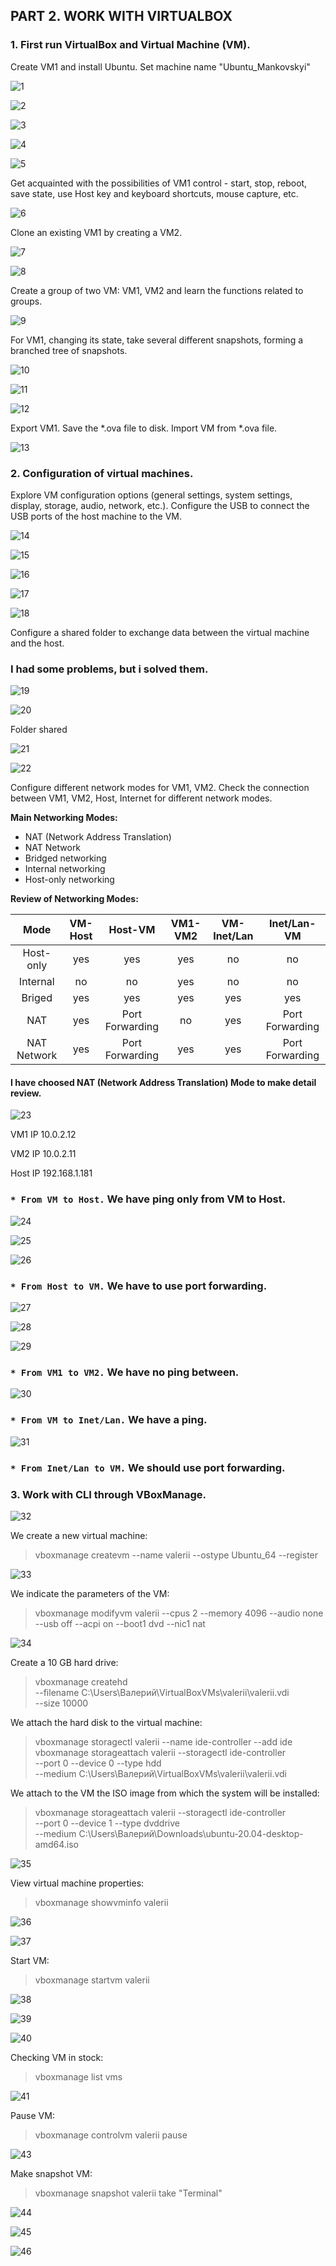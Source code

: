 ## PART 2. WORK WITH VIRTUALBOX

### 1. First run VirtualBox and Virtual Machine (VM).

Create VM1 and install Ubuntu. Set machine name "Ubuntu_Mankovskyi" 

![1](https://github.com/JuniorDevOps/DevOps_online_Kiev_2020Q42021Q1/blob/main/m2/task2.1/part2/screenshots/1.png)

![2](https://github.com/JuniorDevOps/DevOps_online_Kiev_2020Q42021Q1/blob/main/m2/task2.1/part2/screenshots/2.png)

![3](https://github.com/JuniorDevOps/DevOps_online_Kiev_2020Q42021Q1/blob/main/m2/task2.1/part2/screenshots/3.png)

![4](https://github.com/JuniorDevOps/DevOps_online_Kiev_2020Q42021Q1/blob/main/m2/task2.1/part2/screenshots/4.png)

![5](https://github.com/JuniorDevOps/DevOps_online_Kiev_2020Q42021Q1/blob/main/m2/task2.1/part2/screenshots/5.png)

Get acquainted with the possibilities of VM1 control - start, stop, reboot, save state, use Host key and keyboard shortcuts, mouse capture, etc. 

![6](https://github.com/JuniorDevOps/DevOps_online_Kiev_2020Q42021Q1/blob/main/m2/task2.1/part2/screenshots/6.png)

Clone an existing VM1 by creating a VM2.

![7](https://github.com/JuniorDevOps/DevOps_online_Kiev_2020Q42021Q1/blob/main/m2/task2.1/part2/screenshots/7.png)

![8](https://github.com/JuniorDevOps/DevOps_online_Kiev_2020Q42021Q1/blob/main/m2/task2.1/part2/screenshots/8.png)

Create a group of two VM: VM1, VM2 and learn the functions related to groups.

![9](https://github.com/JuniorDevOps/DevOps_online_Kiev_2020Q42021Q1/blob/main/m2/task2.1/part2/screenshots/9.png)

For VM1, changing its state, take several different snapshots, forming a branched tree of snapshots. 

![10](https://github.com/JuniorDevOps/DevOps_online_Kiev_2020Q42021Q1/blob/main/m2/task2.1/part2/screenshots/10.png)

![11](https://github.com/JuniorDevOps/DevOps_online_Kiev_2020Q42021Q1/blob/main/m2/task2.1/part2/screenshots/11.png)

![12](https://github.com/JuniorDevOps/DevOps_online_Kiev_2020Q42021Q1/blob/main/m2/task2.1/part2/screenshots/12.png)

Export VM1. Save the *.ova file to disk. Import VM from *.ova file. 

![13](https://github.com/JuniorDevOps/DevOps_online_Kiev_2020Q42021Q1/blob/main/m2/task2.1/part2/screenshots/13.png)




### 2. Configuration of virtual machines.

Explore VM configuration options (general settings, system settings, display, storage, audio, network, etc.). 
Configure the USB to connect the USB ports of the host machine to the VM.

![14](https://github.com/JuniorDevOps/DevOps_online_Kiev_2020Q42021Q1/blob/main/m2/task2.1/part2/screenshots/14.png)

![15](https://github.com/JuniorDevOps/DevOps_online_Kiev_2020Q42021Q1/blob/main/m2/task2.1/part2/screenshots/15.png)

![16](https://github.com/JuniorDevOps/DevOps_online_Kiev_2020Q42021Q1/blob/main/m2/task2.1/part2/screenshots/16.png)

![17](https://github.com/JuniorDevOps/DevOps_online_Kiev_2020Q42021Q1/blob/main/m2/task2.1/part2/screenshots/17.png)

![18](https://github.com/JuniorDevOps/DevOps_online_Kiev_2020Q42021Q1/blob/main/m2/task2.1/part2/screenshots/18.png)

Configure a shared folder to exchange data between the virtual machine and the host.

### I had some problems, but i solved them. ###

![19](https://github.com/JuniorDevOps/DevOps_online_Kiev_2020Q42021Q1/blob/main/m2/task2.1/part2/screenshots/19.png)

![20](https://github.com/JuniorDevOps/DevOps_online_Kiev_2020Q42021Q1/blob/main/m2/task2.1/part2/screenshots/20.png)

Folder shared

![21](https://github.com/JuniorDevOps/DevOps_online_Kiev_2020Q42021Q1/blob/main/m2/task2.1/part2/screenshots/21.png)

![22](https://github.com/JuniorDevOps/DevOps_online_Kiev_2020Q42021Q1/blob/main/m2/task2.1/part2/screenshots/22.png)

Configure different network modes for VM1, VM2. Check the connection between VM1, VM2, Host, Internet for different network modes.

**Main Networking Modes:**

* NAT (Network Address Translation)
* NAT Network
* Bridged networking
* Internal networking
* Host-only networking  

 **Review of Networking Modes:**
 
| Mode | VM-Host | Host-VM | VM1-VM2 | VM-Inet/Lan | Inet/Lan-VM |
| :-----: | :------:| :------: | :------: | :------: | :------: |
| Host-only | yes | yes | yes | no | no |
| Internal | no | no | yes | no | no |
| Briged | yes | yes | yes | yes | yes |
| NAT | yes | Port Forwarding | no | yes | Port Forwarding |
| NAT Network | yes | Port Forwarding | yes | yes | Port Forwarding |

#### I have choosed NAT (Network Address Translation)  Mode to make detail review.

 ![23](https://github.com/JuniorDevOps/DevOps_online_Kiev_2020Q42021Q1/blob/main/m2/task2.1/part2/screenshots/23.png)
 
VM1 IP 10.0.2.12

VM2 IP 10.0.2.11

Host IP 192.168.1.181

### `* From VM to Host.` We have ping only from VM to Host. 

![24](https://github.com/JuniorDevOps/DevOps_online_Kiev_2020Q42021Q1/blob/main/m2/task2.1/part2/screenshots/24.png)

![25](https://github.com/JuniorDevOps/DevOps_online_Kiev_2020Q42021Q1/blob/main/m2/task2.1/part2/screenshots/25.png)

![26](https://github.com/JuniorDevOps/DevOps_online_Kiev_2020Q42021Q1/blob/main/m2/task2.1/part2/screenshots/26.png)

### `* From Host to VM.` We have to use port forwarding.

![27](https://github.com/JuniorDevOps/DevOps_online_Kiev_2020Q42021Q1/blob/main/m2/task2.1/part2/screenshots/27.png)

![28](https://github.com/JuniorDevOps/DevOps_online_Kiev_2020Q42021Q1/blob/main/m2/task2.1/part2/screenshots/28.png)

![29](https://github.com/JuniorDevOps/DevOps_online_Kiev_2020Q42021Q1/blob/main/m2/task2.1/part2/screenshots/29.png)

### `* From VM1 to VM2.` We have no ping between.

![30](https://github.com/JuniorDevOps/DevOps_online_Kiev_2020Q42021Q1/blob/main/m2/task2.1/part2/screenshots/30.png)

### `* From VM to Inet/Lan.` We have a ping.

![31](https://github.com/JuniorDevOps/DevOps_online_Kiev_2020Q42021Q1/blob/main/m2/task2.1/part2/screenshots/31.png)

### `* From Inet/Lan to VM.` We should use port forwarding.




### 3. Work with CLI through VBoxManage.

![32](https://github.com/JuniorDevOps/DevOps_online_Kiev_2020Q42021Q1/blob/main/m2/task2.1/part2/screenshots/32.png)

We create a new virtual machine:

> vboxmanage createvm --name valerii --ostype Ubuntu_64 --register

![33](https://github.com/JuniorDevOps/DevOps_online_Kiev_2020Q42021Q1/blob/main/m2/task2.1/part2/screenshots/33.png)

We indicate the parameters of the VM:

> vboxmanage modifyvm valerii --cpus 2 --memory 4096 --audio none \
  --usb off --acpi on --boot1 dvd --nic1 nat

![34](https://github.com/JuniorDevOps/DevOps_online_Kiev_2020Q42021Q1/blob/main/m2/task2.1/part2/screenshots/34.png)

Create a 10 GB hard drive:

> vboxmanage createhd \
  --filename C:\Users\Валерий\VirtualBoxVMs\valerii\valerii.vdi \
  --size 10000

We attach the hard disk to the virtual machine:

> vboxmanage storagectl valerii --name ide-controller --add ide
vboxmanage storageattach valerii --storagectl ide-controller \
  --port 0 --device 0 --type hdd \
--medium C:\Users\Валерий\VirtualBoxVMs\valerii\valerii.vdi

We attach to the VM the ISO image from which the system will be installed:

> vboxmanage storageattach valerii --storagectl ide-controller \
  --port 0 --device 1 --type dvddrive \
  --medium C:\Users\Валерий\Downloads\ubuntu-20.04-desktop-amd64.iso

![35](https://github.com/JuniorDevOps/DevOps_online_Kiev_2020Q42021Q1/blob/main/m2/task2.1/part2/screenshots/35.png)

View virtual machine properties:

> vboxmanage showvminfo valerii

![36](https://github.com/JuniorDevOps/DevOps_online_Kiev_2020Q42021Q1/blob/main/m2/task2.1/part2/screenshots/36.png)

![37](https://github.com/JuniorDevOps/DevOps_online_Kiev_2020Q42021Q1/blob/main/m2/task2.1/part2/screenshots/37.png)

Start VM:

> vboxmanage startvm valerii

![38](https://github.com/JuniorDevOps/DevOps_online_Kiev_2020Q42021Q1/blob/main/m2/task2.1/part2/screenshots/38.png)

![39](https://github.com/JuniorDevOps/DevOps_online_Kiev_2020Q42021Q1/blob/main/m2/task2.1/part2/screenshots/39.png)

![40](https://github.com/JuniorDevOps/DevOps_online_Kiev_2020Q42021Q1/blob/main/m2/task2.1/part2/screenshots/40.png)

Checking VM in stock:

> vboxmanage list vms

![41](https://github.com/JuniorDevOps/DevOps_online_Kiev_2020Q42021Q1/blob/main/m2/task2.1/part2/screenshots/41.png)

Pause VM:

> vboxmanage controlvm valerii pause

![43](https://github.com/JuniorDevOps/DevOps_online_Kiev_2020Q42021Q1/blob/main/m2/task2.1/part2/screenshots/43.png)

Make snapshot VM:

> vboxmanage snapshot valerii take "Terminal"

![44](https://github.com/JuniorDevOps/DevOps_online_Kiev_2020Q42021Q1/blob/main/m2/task2.1/part2/screenshots/44.png)

![45](https://github.com/JuniorDevOps/DevOps_online_Kiev_2020Q42021Q1/blob/main/m2/task2.1/part2/screenshots/44.png)

![46](https://github.com/JuniorDevOps/DevOps_online_Kiev_2020Q42021Q1/blob/main/m2/task2.1/part2/screenshots/46.png)


